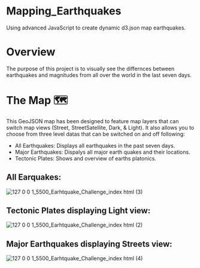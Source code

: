 # Mapping_Earthquakes
Using advanced JavaScript to create dynamic d3.json map earthquakes. 

# **Overview**

The purpose of this project is to visually see the differnces between earthquakes and magnitudes from all over the world in the last seven days. 

# **The Map** :world_map:

This GeoJSON map has been designed to feature map layers that can switch map views (Street, StreetSatellite, Dark, & Light). It also allows you to choose from three level datas that can be switched on and off following: 

- All Earthquakes: Displays all earthquakes in the past seven days.
- Major Earthquakes: Dispalys all major earth quakes and their locations.
- Tectonic Plates: Shows and overview of earths platonics. 

## All Earquakes:
![127 0 0 1_5500_Earhtquake_Challenge_index html (3)](https://user-images.githubusercontent.com/91576834/151642947-312689ec-2505-47af-8ca4-9965d6af58f6.png)


## Tectonic Plates displaying Light view:
![127 0 0 1_5500_Earhtquake_Challenge_index html (2)](https://user-images.githubusercontent.com/91576834/151642917-ebf65abc-f9f9-422a-9e66-38086e23642f.png)

## Major Earthquakes displaying Streets view:
![127 0 0 1_5500_Earhtquake_Challenge_index html (4)](https://user-images.githubusercontent.com/91576834/151643008-35170516-3746-4cfe-9810-bbfb1e3dfa8e.png)
